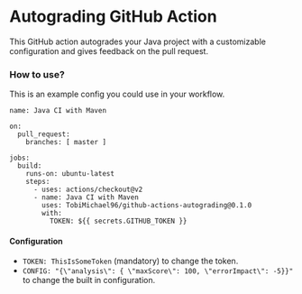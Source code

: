# Autograding GitHub Action 

This GitHub action autogrades your Java project with a customizable configuration and gives feedback on the 
pull request.

### How to use?

This is an example config you could use in your workflow.

```
name: Java CI with Maven

on:
  pull_request:
    branches: [ master ]

jobs:
  build:
    runs-on: ubuntu-latest
    steps:
      - uses: actions/checkout@v2
      - name: Java CI with Maven
        uses: TobiMichael96/github-actions-autograding@0.1.0
        with:
          TOKEN: ${{ secrets.GITHUB_TOKEN }}
```

#### Configuration

- ``TOKEN: ThisIsSomeToken`` (mandatory) to change the token.
- ``CONFIG: "{\"analysis\": { \"maxScore\": 100, \"errorImpact\": -5}}"`` to change the built in configuration.
